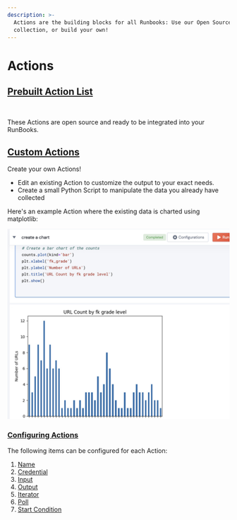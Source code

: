```yaml
---
description: >-
  Actions are the building blocks for all Runbooks: Use our Open Source
  collection, or build your own!
---
```


# Actions

## [Prebuilt Action List](broken-reference)

<figure><img src="https://img.shields.io/endpoint?url=https://raw.githubusercontent.com/unskript/Awesome-CloudOps-Automation/master/.github/images/actionShield.json&#x26;style=for-the-badge" alt=""><figcaption></figcaption></figure>

These Actions are open source and ready to be integrated into your RunBooks.

## [Custom Actions](create-custom-actions.md)

Create your own Actions! &#x20;

* Edit an existing Action to customize the output to your exact needs.
* Create a small Python Script to manipulate the data you already have collected

Here's an example Action where the existing data is charted using matplotlib:

![](<../../.gitbook/assets/image (1) (2).png>)



### [Configuring Actions](action-configuration/)

The following items can be configured for each Action:

1. [Name](./#name)
2. [Credential](../../fundamentals/unskript-framework/credential-parameterization.md)
3. [Input](action-configuration/action-inputs.md)
4. [Output](action-configuration/action-output.md)
5. [Iterator](action-configuration/action-iterator/)
6. [Poll](action-configuration/action-poll.md)
7. [Start Condition](action-configuration/action-start-condition.md)
